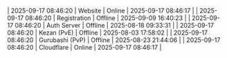 | 2025-09-17 08:46:20 | Website | Online | 2025-09-17 08:46:17 |
| 2025-09-17 08:46:20 | Registration | Offline | 2025-09-09 16:40:23 |
| 2025-09-17 08:46:20 | Auth Server | Offline | 2025-08-18 09:33:31 |
| 2025-09-17 08:46:20 | Kezan (PvE) | Offline | 2025-08-03 17:58:02 |
| 2025-09-17 08:46:20 | Gurubashi (PvP) | Offline | 2025-08-23 21:44:06 |
| 2025-09-17 08:46:20 | Cloudflare | Online | 2025-09-17 08:46:17 |
